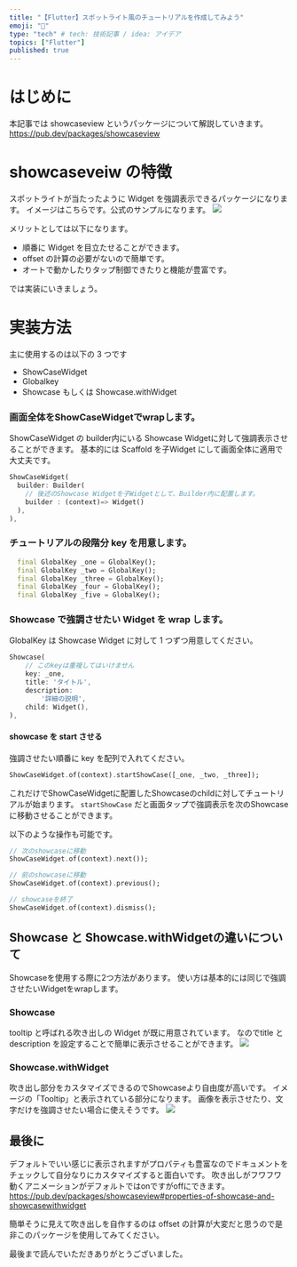 ```yaml
---
title: "【Flutter】スポットライト風のチュートリアルを作成してみよう"
emoji: "🔦"
type: "tech" # tech: 技術記事 / idea: アイデア
topics: ["Flutter"]
published: true
---
```


# はじめに

本記事では showcaseview というパッケージについて解説していきます。
https://pub.dev/packages/showcaseview

# showcaseveiw の特徴
スポットライトが当たったように Widget を強調表示できるパッケージになります。
イメージはこちらです。公式のサンプルになります。
![](/images/showcaseview/showcaseview.gif)

メリットとしては以下になります。

- 順番に Widget を目立たせることができます。
- offset の計算の必要がないので簡単です。
- オートで動かしたりタップ制御できたりと機能が豊富です。

では実装にいきましょう。

# 実装方法

主に使用するのは以下の 3 つです

- ShowCaseWidget
- Globalkey
- Showcase もしくは Showcase.withWidget

### 画面全体をShowCaseWidgetでwrapします。
ShowCaseWidget の builder内にいる Showcase Widgetに対して強調表示させることができます。
基本的には Scaffold を子Widget にして画面全体に適用で大丈夫です。

```dart
ShowCaseWidget(
  builder: Builder(
    // 後述のShowcase Widgetを子Widgetとして、Builder内に配置します。
    builder : (context)=> Widget()
  ),
),
```

### チュートリアルの段階分 key を用意します。

```dart
  final GlobalKey _one = GlobalKey();
  final GlobalKey _two = GlobalKey();
  final GlobalKey _three = GlobalKey();
  final GlobalKey _four = GlobalKey();
  final GlobalKey _five = GlobalKey();
```

### Showcase で強調させたい Widget を  wrap します。

GlobalKey は Showcase Widget に対して 1 つずつ用意してください。

```dart
Showcase(
    // このkeyは重複してはいけません
    key: _one,
    title: 'タイトル',
    description:
        '詳細の説明',
    child: Widget(),
),
```

#### showcase を start させる

強調させたい順番に key を配列で入れてください。

```dart
ShowCaseWidget.of(context).startShowCase([_one, _two, _three]);
```

これだけでShowCaseWidgetに配置したShowcaseのchildに対してチュートリアルが始まります。
`startShowCase` だと画面タップで強調表示を次のShowcaseに移動させることができます。

以下のような操作も可能です。

```dart
// 次のshowcaseに移動
ShowCaseWidget.of(context).next());

// 前のshowcaseに移動
ShowCaseWidget.of(context).previous();

// showcaseを終了
ShowCaseWidget.of(context).dismiss();
```

## Showcase と Showcase.withWidgetの違いについて
Showcaseを使用する際に2つ方法があります。
使い方は基本的には同じで強調させたいWidgetをwrapします。

### Showcase
tooltip と呼ばれる吹き出しの Widget が既に用意されています。
なのでtitle と description を設定することで簡単に表示させることができます。
![](/images/showcaseview/showcase.png)

### Showcase.withWidget
吹き出し部分をカスタマイズできるのでShowcaseより自由度が高いです。
イメージの「Tooltip」と表示されている部分になります。
画像を表示させたり、文字だけを強調させたい場合に使えそうです。
![](/images/showcaseview/showcase_withwidget.png)


## 最後に
デフォルトでいい感じに表示されますがプロパティも豊富なのでドキュメントをチェックして自分なりにカスタマイズすると面白いです。
吹き出しがフワフワ動くアニメーションがデフォルトではonですがoffにできます。
https://pub.dev/packages/showcaseview#properties-of-showcase-and-showcasewithwidget


簡単そうに見えて吹き出しを自作するのは offset の計算が大変だと思うので是非このパッケージを使用してみてください。

最後まで読んでいただきありがとうございました。